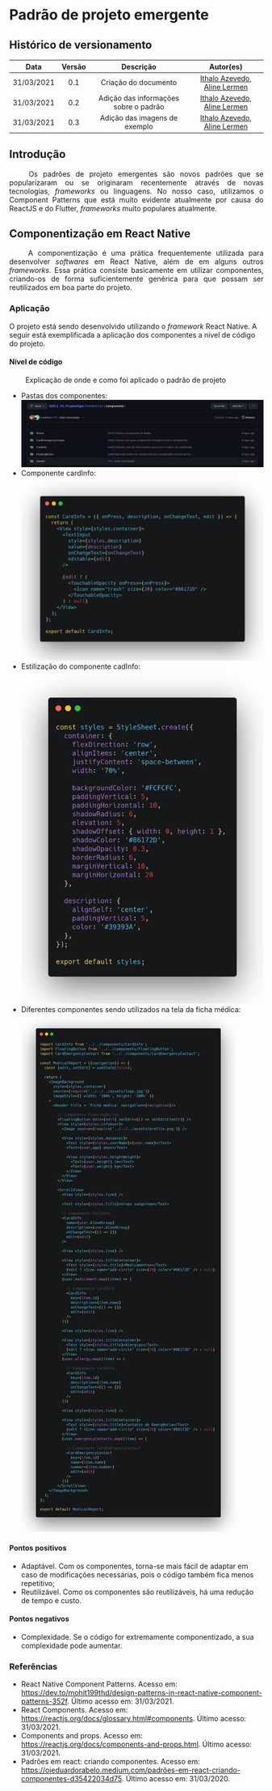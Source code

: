 # Padrão de projeto emergente


## Histórico de versionamento

|    Data    | Versão |               Descrição               |                                             Autor(es)                                              |
| :--------: | :----: | :-----------------------------------: | :------------------------------------------------------------------------------------------------: |
| 31/03/2021 |  0.1   |         Criação do documento          | [Ithalo Azevedo](https://github.com/ithaloazevedo), [Aline Lermen](https://github.com/AlineLermen) |
| 31/03/2021 |  0.2   | Adição das informações sobre o padrão | [Ithalo Azevedo](https://github.com/ithaloazevedo), [Aline Lermen](https://github.com/AlineLermen) |
| 31/03/2021 |  0.3   |     Adição das imagens de exemplo     | [Ithalo Azevedo](https://github.com/ithaloazevedo), [Aline Lermen](https://github.com/AlineLermen) |

## Introdução
<p style="text-align: justify;"> &emsp;&emsp;
Os padrões de projeto emergentes são novos padrões que se popularizaram ou se originaram recentemente através de novas tecnologias, <i>frameworks</i> ou linguagens. No nosso caso, utilizamos o Component Patterns que está muito evidente atualmente por causa do ReactJS e do Flutter, <i>frameworks</i> muito populares atualmente. </p>



## Componentização em React Native
<p style="text-align: justify;"> &emsp;&emsp;
A componentização é uma prática frequentemente utilizada para desenvolver <i>softwares</i> em React Native, além de em alguns outros <i>frameworks</i>. 
Essa prática consiste basicamente em utilizar componentes, criando-os de forma suficientemente genérica para que possam ser reutilizados em boa parte do projeto. </p>



### Aplicação
O projeto está sendo desenvolvido utilizando o *framework* React Native. A seguir está exemplificada a aplicação dos componentes a nível de código do projeto.

#### Nível de código

<p style="text-align: justify;"> &emsp;&emsp;
Explicação de onde e como foi aplicado o padrão de projeto
</p>

- Pastas dos componentes:
![Componentes](../assets/images/05-padroesDeProjeto/PadraoEmergente/componente_exemploPastas.png)
- Componente cardInfo:
![CardInfo_index](../assets/images/05-padroesDeProjeto/PadraoEmergente/componente_exemploIndex.png)
- Estilização do componente cadInfo:
![CardInfo_styles](../assets/images/05-padroesDeProjeto/PadraoEmergente/componente_exemploStyles.png)
- Diferentes componentes sendo utilizados na tela da ficha médica:
![MedicalReport](../assets/images/05-padroesDeProjeto/PadraoEmergente/componente_exemploTela.png)



#### Pontos positivos

- Adaptável. Com os componentes, torna-se mais fácil de adaptar em caso de modificações necessárias, pois o código também fica menos repetitivo;
- Reutilizável. Como os componentes são reutilizáveis, há uma redução de tempo e custo.

#### Pontos negativos

- Complexidade. Se o código for extremamente componentizado, a sua complexidade pode aumentar.
  
### Referências

- React Native Component Patterns. Acesso em: <https://dev.to/mohit199thd/design-patterns-in-react-native-component-patterns-352f>. Último acesso em: 31/03/2021.
- React Components. Acesso em: <https://reactjs.org/docs/glossary.html#components>. Último acesso: 31/03/2021. 
- Components and props. Acesso em: <https://reactjs.org/docs/components-and-props.html>. Último acesso: 31/03/2021.
- Padrões em react: criando componentes. Acesso em: <https://oieduardorabelo.medium.com/padrões-em-react-criando-componentes-d35422034d75>. Último acesso em: 31/03/2020.
